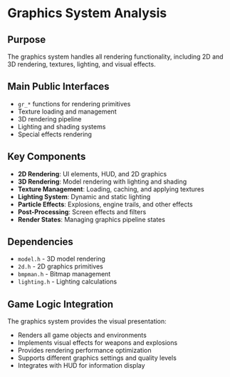 # Graphics System Analysis

## Purpose
The graphics system handles all rendering functionality, including 2D and 3D rendering, textures, lighting, and visual effects.

## Main Public Interfaces
- `gr_*` functions for rendering primitives
- Texture loading and management
- 3D rendering pipeline
- Lighting and shading systems
- Special effects rendering

## Key Components
- **2D Rendering**: UI elements, HUD, and 2D graphics
- **3D Rendering**: Model rendering with lighting and shading
- **Texture Management**: Loading, caching, and applying textures
- **Lighting System**: Dynamic and static lighting
- **Particle Effects**: Explosions, engine trails, and other effects
- **Post-Processing**: Screen effects and filters
- **Render States**: Managing graphics pipeline states

## Dependencies
- `model.h` - 3D model rendering
- `2d.h` - 2D graphics primitives
- `bmpman.h` - Bitmap management
- `lighting.h` - Lighting calculations

## Game Logic Integration
The graphics system provides the visual presentation:
- Renders all game objects and environments
- Implements visual effects for weapons and explosions
- Provides rendering performance optimization
- Supports different graphics settings and quality levels
- Integrates with HUD for information display